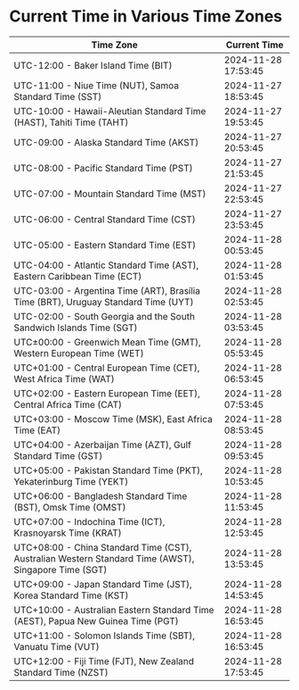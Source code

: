 # Current Time in Various Time Zones

| Time Zone | Current Time |
|-----------|--------------|
| UTC-12:00 - Baker Island Time (BIT) | 2024-11-28 17:53:45 |
| UTC-11:00 - Niue Time (NUT), Samoa Standard Time (SST) | 2024-11-27 18:53:45 |
| UTC-10:00 - Hawaii-Aleutian Standard Time (HAST), Tahiti Time (TAHT) | 2024-11-27 19:53:45 |
| UTC-09:00 - Alaska Standard Time (AKST) | 2024-11-27 20:53:45 |
| UTC-08:00 - Pacific Standard Time (PST) | 2024-11-27 21:53:45 |
| UTC-07:00 - Mountain Standard Time (MST) | 2024-11-27 22:53:45 |
| UTC-06:00 - Central Standard Time (CST) | 2024-11-27 23:53:45 |
| UTC-05:00 - Eastern Standard Time (EST) | 2024-11-28 00:53:45 |
| UTC-04:00 - Atlantic Standard Time (AST), Eastern Caribbean Time (ECT) | 2024-11-28 01:53:45 |
| UTC-03:00 - Argentina Time (ART), Brasília Time (BRT), Uruguay Standard Time (UYT) | 2024-11-28 02:53:45 |
| UTC-02:00 - South Georgia and the South Sandwich Islands Time (SGT) | 2024-11-28 03:53:45 |
| UTC±00:00 - Greenwich Mean Time (GMT), Western European Time (WET) | 2024-11-28 05:53:45 |
| UTC+01:00 - Central European Time (CET), West Africa Time (WAT) | 2024-11-28 06:53:45 |
| UTC+02:00 - Eastern European Time (EET), Central Africa Time (CAT) | 2024-11-28 07:53:45 |
| UTC+03:00 - Moscow Time (MSK), East Africa Time (EAT) | 2024-11-28 08:53:45 |
| UTC+04:00 - Azerbaijan Time (AZT), Gulf Standard Time (GST) | 2024-11-28 09:53:45 |
| UTC+05:00 - Pakistan Standard Time (PKT), Yekaterinburg Time (YEKT) | 2024-11-28 10:53:45 |
| UTC+06:00 - Bangladesh Standard Time (BST), Omsk Time (OMST) | 2024-11-28 11:53:45 |
| UTC+07:00 - Indochina Time (ICT), Krasnoyarsk Time (KRAT) | 2024-11-28 12:53:45 |
| UTC+08:00 - China Standard Time (CST), Australian Western Standard Time (AWST), Singapore Time (SGT) | 2024-11-28 13:53:45 |
| UTC+09:00 - Japan Standard Time (JST), Korea Standard Time (KST) | 2024-11-28 14:53:45 |
| UTC+10:00 - Australian Eastern Standard Time (AEST), Papua New Guinea Time (PGT) | 2024-11-28 16:53:45 |
| UTC+11:00 - Solomon Islands Time (SBT), Vanuatu Time (VUT) | 2024-11-28 16:53:45 |
| UTC+12:00 - Fiji Time (FJT), New Zealand Standard Time (NZST) | 2024-11-28 17:53:45 |
